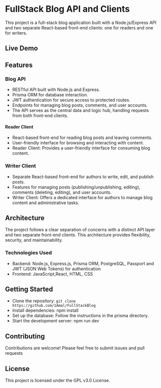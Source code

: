 # FullStack Blog API and Clients

This project is a full-stack blog application built with a Node.js/Express API and two separate React-based front-end clients: one for readers and one for writers.

## Live Demo

## Features

### Blog API

- RESTful API built with Node.js and Express.
- Prisma ORM for database interaction.
- JWT authentication for secure access to protected routes.
- Endpoints for managing blog posts, comments, and user accounts.
- The API serves as the central data and logic hub, handling requests from both front-end clients.

#### Reader Client

- React-based front-end for reading blog posts and leaving comments.
- User-friendly interface for browsing and interacting with content.
- Reader Client: Provides a user-friendly interface for consuming blog content.

### Writer Client

- Separate React-based front-end for authors to write, edit, and publish posts.
- Features for managing posts (publishing/unpublishing, editing), comments (deleting, editing), and user accounts.
- Writer Client: Offers a dedicated interface for authors to manage blog content and administrative tasks.


## Architecture

The project follows a clear separation of concerns with a distinct API layer and two separate front-end clients. This architecture provides flexibility, security, and maintainability.

### Technologies Used

- Backend: Node.js, Express.js, Prisma ORM, PostgreSQL, Passport and JWT (JSON Web Tokens) for authentication
- Frontend: JavaScript,React, HTML, CSS

## Getting Started

- Clone the repository: ``` git clone https://github.com/1Amal/FullStackBlog ```
- Install dependencies: npm install
- Set up the database: Follow the instructions in the prisma directory.
- Start the development server: npm run dev

## Contributing

Contributions are welcome! Please feel free to submit issues and pull requests

## License

This project is licensed under the GPL v3.0 License.

